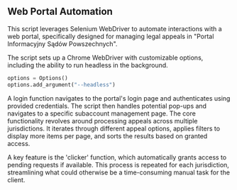 ## Web Portal Automation

This script leverages Selenium WebDriver to automate interactions with a web portal, specifically designed for managing legal appeals in "Portal Informacyjny Sądów Powszechnych".

The script sets up a Chrome WebDriver with customizable options, including the ability to run headless in the background. 
```python
options = Options()
options.add_argument("--headless")
```
A login function navigates to the portal's login page and authenticates using provided credentials. The script then handles potential pop-ups and navigates to a specific subaccount management page. The core functionality revolves around processing appeals across multiple jurisdictions. It iterates through different appeal options, applies filters to display more items per page, and sorts the results based on granted access.

A key feature is the 'clicker' function, which automatically grants access to pending requests if available. This process is repeated for each jurisdiction, streamlining what could otherwise be a time-consuming manual task for the client.
